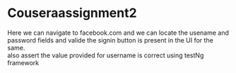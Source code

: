 # Couseraassignment2
Here we can navigate to facebook.com
and we can locate the usename and password fields
and valide the signin button is present in the UI for the same.\
also assert the value provided for username is correct using testNg framework
